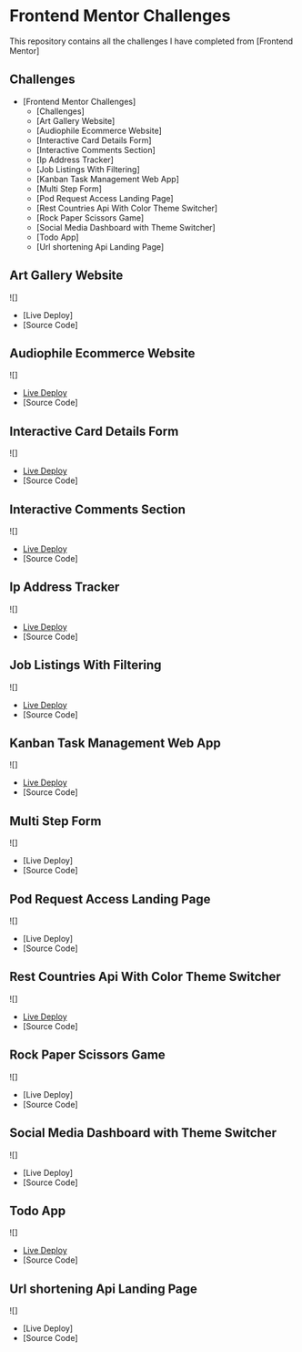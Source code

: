 # Frontend Mentor Challenges

This repository contains all the challenges I have completed from [Frontend Mentor]

## Challenges

-   [Frontend Mentor Challenges]
    -   [Challenges]
    -   [Art Gallery Website]
    -   [Audiophile Ecommerce Website]
    -   [Interactive Card Details Form]
    -   [Interactive Comments Section]
    -   [Ip Address Tracker]
    -   [Job Listings With Filtering]
    -   [Kanban Task Management Web App]
    -   [Multi Step Form]
    -   [Pod Request Access Landing Page]
    -   [Rest Countries Api With Color Theme Switcher]
    -   [Rock Paper Scissors Game]
    -   [Social Media Dashboard with Theme Switcher]
    -   [Todo App]
    -   [Url shortening Api Landing Page]
## Art Gallery Website

![]

-   [Live Deploy]
-   [Source Code]

## Audiophile Ecommerce Website

![]

-   [Live Deploy]()
-   [Source Code]

## Interactive Card Details Form

![]

-   [Live Deploy]()
-   [Source Code]

## Interactive Comments Section

![]

-   [Live Deploy]()
-   [Source Code]

## Ip Address Tracker

![]

-   [Live Deploy]()
-   [Source Code]

## Job Listings With Filtering

![]

-   [Live Deploy]()
-   [Source Code]

## Kanban Task Management Web App

![]

-   [Live Deploy]()
-   [Source Code]

## Multi Step Form

![]

-   [Live Deploy]
-   [Source Code]

## Pod Request Access Landing Page

![]

-   [Live Deploy]
-   [Source Code]

## Rest Countries Api With Color Theme Switcher

![]

-   [Live Deploy]()
-   [Source Code]

## Rock Paper Scissors Game

![]

-   [Live Deploy]
-   [Source Code]

## Social Media Dashboard with Theme Switcher

![]

-   [Live Deploy]
-   [Source Code]

## Todo App

![]

-   [Live Deploy]()
-   [Source Code]

## Url shortening Api Landing Page

![]

-   [Live Deploy]
-   [Source Code]

